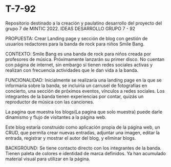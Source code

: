 # T-7-92
Repositorio destinado a la creación y paulatino desarrollo del proyecto del grupo 7 de MINTIC 2022.
IDEAS DESARROLLO GRUPO 7 - 92


PROPUESTA: Crear Landing page y sección de blog con gestión de usuarios redactores para la banda de rock para niños Smile Bang. 

CONTEXTO: Smile Bang es una banda de rock para niños creada por profesores de música. Próximamente lanzarán su primer disco. No cuentan con página de internet, sin embargo sí tienen redes sociales activas y realizan con frecuencia actividades que le dan vida a la banda.

FUNCIONALIDAD: Inicialmente se realizaría una landing page en la que se informaría sobre la banda, se incluiría un carrusel de fotografías en concierto, una sección de próximos eventos, vínculos a redes sociales. Los integrantes de la banda tienen experiencias por contar, quizás un reproductor de música con  las canciones. 

La pagina que muestra los blogs(La pagina que solo muestra) puede darle dinamismo y flujo de visitantes a la página web. 

Este blog estaría construido como aplicación propia de la página web, un CRUD, que permita crear nuevas entradas, adjuntar una imagen, editar la entrada, registrar y mostrar el autor del blog, y eliminar blogs.

BACKGROUND: Se tiene contacto directo con los integrantes de la banda. Tienen paleta de colores e identidad de marca definidos. Ya han acumulado material visual para utilizar en la página. 
